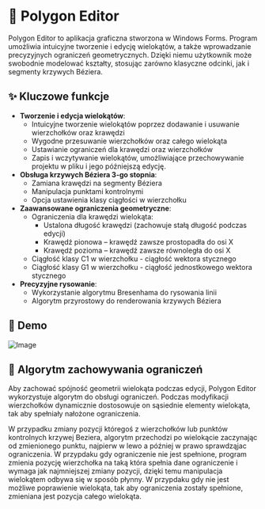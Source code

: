 # 🎨 Polygon Editor

Polygon Editor to aplikacja graficzna stworzona w Windows Forms.
Program umożliwia intuicyjne tworzenie i edycję wielokątów, a także wprowadzanie precyzyjnych ograniczeń geometrycznych.
Dzięki niemu użytkownik może swobodnie modelować kształty, stosując zarówno klasyczne odcinki, jak i segmenty krzywych Béziera.

## ✨ Kluczowe funkcje
- **Tworzenie i edycja wielokątów**:
  - Intuicyjne tworzenie wielokątów poprzez dodawanie i usuwanie wierzchołków oraz krawędzi
  - Wygodne przesuwanie wierzchołków oraz całego wielokąta
  - Ustawianie ograniczeń dla krawędzi oraz wierzchołków
  - Zapis i wczytywanie wielokątów, umożliwiające przechowywanie projektu w pliku i jego późniejszą edycję.
- **Obsługa krzywych Béziera 3-go stopnia**:
  - Zamiana krawędzi na segmenty Béziera
  - Manipulacja punktami kontrolnymi
  - Opcja ustawienia klasy ciągłości w wierzchołku 
- **Zaawansowane ograniczenia geometryczne**:
  - Ograniczenia dla krawędzi wielokąta:
    - Ustalona długość krawędzi (zachowuje stałą długość podczas edycji)
    - Krawędź pionowa – krawędź zawsze prostopadła do osi X
    - Krawędź pozioma – krawędź zawsze równoległa do osi X
  - Ciągłość klasy C1 w wierzchołku - ciągłość wektora stycznego
  - Ciągłość klasy G1 w wierzchołku - ciągłość jednostkowego wektora stycznego
- **Precyzyjne rysowanie**:
  - Wykorzystanie algorytmu Bresenhama do rysowania linii
  - Algorytm przyrostowy do renderowania krzywych Béziera

## 📸 Demo 
![Image](https://github.com/user-attachments/assets/6757717b-1192-4675-ad5a-96afe4f20498)
## 🔗 Algorytm zachowywania ograniczeń

Aby zachować spójność geometrii wielokąta podczas edycji, Polygon Editor wykorzystuje algorytm do obsługi ograniczeń.
Podczas modyfikacji wierzchołków dynamicznie dostosowuje on sąsiednie elementy wielokąta, tak aby spełniały nałożone ograniczenia.

W przypadku zmiany pozycji któregoś z wierzchołków lub punktów kontrolnych krzywej Beziera, algorytm przechodzi po wielokącie zaczynając od zmienionego punktu, najpierw w lewo a później w prawo
sprawdząjac ograniczenia. W przypdaku gdy ograniczenie nie jest spełnione, program zmienia pozycję wierzchołka na taką która spełnia dane ograniczenie i wymaga jak najmniejszej zmiany pozycji, dzięki temu
manipulacja wielokątem odbywa się w sposób płynny. W przypdaku gdy nie jest możliwe poprawienie wielokąta, tak aby ograniczenia zostały spełnione, zmieniana jest pozycja całego wielokąta.
